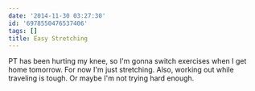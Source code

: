 ```yaml
---
date: '2014-11-30 03:27:30'
id: '6978550476537406'
tags: []
title: Easy Stretching
---
```


PT has been hurting my knee, so I'm gonna switch exercises when I get home
tomorrow. For now I'm just stretching. Also, working out while traveling is
tough. Or maybe I'm not trying hard enough.
